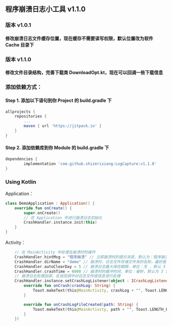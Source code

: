 ## 程序崩溃日志小工具 v1.1.0

### 版本 v1.0.1
#### 修改崩溃日志文件缓存位置，现在缓存不需要读写权限，默认位置改为软件 Cache 目录下

### 版本 v1.1.0
#### 修改文件目录结构，完善下载类 DownloadOpt.kt，现在可以回调一些下载信息

### 添加依赖方式：
#### Step 1. 添加以下语句到你 Project 的 build.gradle 下

``` gradle
allprojects {
    repositories {
        ...
        maven { url 'https://jitpack.io' }
    }
}
```

#### Step 2. 添加依赖库到你 Module 的 build.gradle 下

``` gradle
dependencies {
        implementation 'com.github.shizerixiang:LogCapture:v1.1.0'
}
```

### Using Kotlin
Application：
``` kotlin
class DemoApplication : Application() {
    override fun onCreate() {
        super.onCreate()
        // 在 Application 中进行崩溃日志初始化
        CrashHandler.instance.init(this)
    }
}
```

Activity：
``` kotlin
    // 在 MainActivity 中处理在崩溃时的操作
    CrashHandler.hintMsg = "程序崩溃" // 立即崩溃时的提示消息，默认为：程序崩溃
    CrashHandler.dirName = "demo" // 崩溃时，日志文件存储文件夹的名称，最好是独一无二的文件夹名称，生成路径在扩展存储的根目录
    CrashHandler.autoClearDay = 5 // 崩溃日志最大保存期限，单位：天 ，默认 5 天
    CrashHandler.crashTime = 6000 // 崩溃时的缓冲时间，单位：毫秒，默认为 3 秒
    // 崩溃日志处理回调，在该回调中对日志文件或信息进行处理
    CrashHandler.instance.setCrashLogListener(object : ICrashLogListener {
        override fun onCrash(crashLog: String) {
            Toast.makeText(this@MainActivity, crashLog + "", Toast.LENGTH_LONG).show()
        }

        override fun onCrashLogFileCreated(path: String) {
            Toast.makeText(this@MainActivity, path + "", Toast.LENGTH_LONG).show()
        }
    })
```

